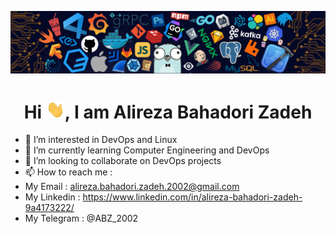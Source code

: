 ![Github Banner](https://github.com/Jaydeep-Yadav/Jaydeep-Yadav/blob/main/banner.png)
<h1 align="center">Hi <img src="https://raw.githubusercontent.com/ABSphreak/ABSphreak/master/gifs/Hi.gif" width="30px">, I am Alireza Bahadori Zadeh </h1>

- 👀 I’m interested in DevOps and Linux
- 🌱 I’m currently learning Computer Engineering and DevOps
- 💞️ I’m looking to collaborate on DevOps projects
- 📫 How to reach me :
- My Email : alireza.bahadori.zadeh.2002@gmail.com
- My Linkedin : https://www.linkedin.com/in/alireza-bahadori-zadeh-9a4173222/
- My Telegram : @ABZ_2002
<!---
AlirezaBahadoriZadeh2002/AlirezaBahadoriZadeh2002 is a ✨ special ✨ repository because its `README.md` (this file) appears on your GitHub profile.
You can click the Preview link to take a look at your changes.
--->
